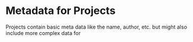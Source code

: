 # Metadata for Projects

Projects contain basic meta data like the name, author, etc. but might also include more complex data for
